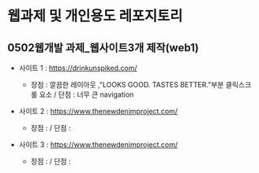 # 웹과제 및 개인용도 레포지토리

## 0502웹개발 과제_웹사이트3개 제작(web1)
* 사이트 1 : https://drinkunspiked.com/
	* 장점 :  깔끔한 레이아웃 ,"LOOKS GOOD. TASTES BETTER."부분 클릭스크롤 요소 /  단점 : 너무 큰 navigation

* 사이트 2 : https://www.thenewdenimproject.com/
	* 장점 :  /  단점 : 

* 사이트 3 : https://www.thenewdenimproject.com/
	* 장점 :  /  단점 : 	